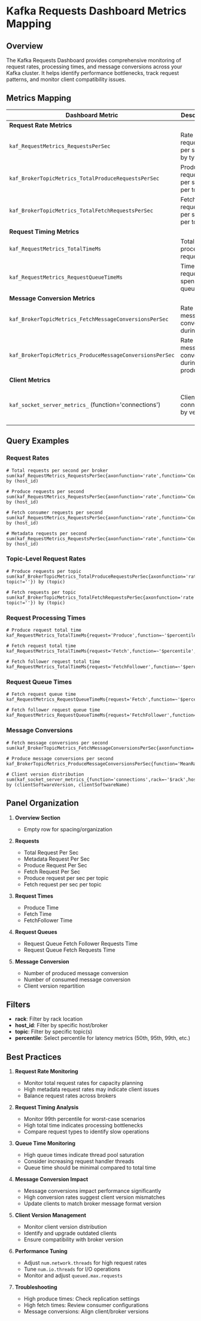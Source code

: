 # Kafka Requests Dashboard Metrics Mapping

## Overview

The Kafka Requests Dashboard provides comprehensive monitoring of request rates, processing times, and message conversions across your Kafka cluster. It helps identify performance bottlenecks, track request patterns, and monitor client compatibility issues.

## Metrics Mapping

| Dashboard Metric | Description | Attributes |
|-----------------|-----------|-------------|
| **Request Rate Metrics** |
| `kaf_RequestMetrics_RequestsPerSec` | Rate of requests per second by type | request={type} |
| `kaf_BrokerTopicMetrics_TotalProduceRequestsPerSec` | Produce requests per second per topic | topic={topic} |
| `kaf_BrokerTopicMetrics_TotalFetchRequestsPerSec` | Fetch requests per second per topic | topic={topic} |
| **Request Timing Metrics** |
| `kaf_RequestMetrics_TotalTimeMs` | Total time to process requests | request={type} |
| `kaf_RequestMetrics_RequestQueueTimeMs` | Time requests spend in queue | request={type} |
| **Message Conversion Metrics** |
| `kaf_BrokerTopicMetrics_FetchMessageConversionsPerSec` | Rate of message conversions during fetch | - |
| `kaf_BrokerTopicMetrics_ProduceMessageConversionsPerSec` | Rate of message conversions during produce | - |
| **Client Metrics** |
| `kaf_socket_server_metrics_` (function='connections') | Client connections by version | listener={listener}, clientSoftwareName={name}, clientSoftwareVersion={version} |

## Query Examples

### Request Rates
```promql
# Total requests per second per broker
sum(kaf_RequestMetrics_RequestsPerSec{axonfunction='rate',function='Count',rack=~'$rack',host_id=~'$host_id'}) by (host_id)

# Produce requests per second
sum(kaf_RequestMetrics_RequestsPerSec{axonfunction='rate',function='Count',request='Produce',rack=~'$rack',host_id=~'$host_id'}) by (host_id)

# Fetch consumer requests per second
sum(kaf_RequestMetrics_RequestsPerSec{axonfunction='rate',function='Count',request='FetchConsumer',rack=~'$rack',host_id=~'$host_id'}) by (host_id)

# Metadata requests per second
sum(kaf_RequestMetrics_RequestsPerSec{axonfunction='rate',function='Count',request='Metadata',rack=~'$rack',host_id=~'$host_id'}) by (host_id)
```

### Topic-Level Request Rates
```promql
# Produce requests per topic
sum(kaf_BrokerTopicMetrics_TotalProduceRequestsPerSec{axonfunction='rate',function='Count',rack=~'$rack',host_id=~'$host_id', topic!=''}) by (topic)

# Fetch requests per topic
sum(kaf_BrokerTopicMetrics_TotalFetchRequestsPerSec{axonfunction='rate',function='Count',rack=~'$rack',host_id=~'$host_id',topic=~'$topic', topic!=''}) by (topic)
```

### Request Processing Times
```promql
# Produce request total time
kaf_RequestMetrics_TotalTimeMs{request='Produce',function=~'$percentile',rack=~'$rack',host_id=~'$host_id'}

# Fetch request total time
kaf_RequestMetrics_TotalTimeMs{request='Fetch',function=~'$percentile',rack=~'$rack',host_id=~'$host_id'}

# Fetch follower request total time
kaf_RequestMetrics_TotalTimeMs{request='FetchFollower',function=~'$percentile',rack=~'$rack',host_id=~'$host_id'}
```

### Request Queue Times
```promql
# Fetch request queue time
kaf_RequestMetrics_RequestQueueTimeMs{request='Fetch',function=~'$percentile',rack=~'$rack',host_id=~'$host_id'}

# Fetch follower request queue time
kaf_RequestMetrics_RequestQueueTimeMs{request='FetchFollower',function=~'$percentile',rack=~'$rack',host_id=~'$host_id'}
```

### Message Conversions
```promql
# Fetch message conversions per second
sum(kaf_BrokerTopicMetrics_FetchMessageConversionsPerSec{axonfunction='rate',rack=~'$rack',host_id=~'$host_id'})

# Produce message conversions per second
kaf_BrokerTopicMetrics_ProduceMessageConversionsPerSec{function='MeanRate',rack=~'$rack',host_id=~'$host_id'}

# Client version distribution
sum(kaf_socket_server_metrics_{function='connections',rack=~'$rack',host_id=~'$host_id'}) by (clientSoftwareVersion, clientSoftwareName)
```

## Panel Organization

1. **Overview Section**
   - Empty row for spacing/organization

2. **Requests**
   - Total Request Per Sec
   - Metadata Request Per Sec
   - Produce Request Per Sec
   - Fetch Request Per Sec
   - Produce request per sec per topic
   - Fetch request per sec per topic

3. **Request Times**
   - Produce Time
   - Fetch Time
   - FetchFollower Time

4. **Request Queues**
   - Request Queue Fetch Follower Requests Time
   - Request Queue Fetch Requests Time

5. **Message Conversion**
   - Number of produced message conversion
   - Number of consumed message conversion
   - Client version repartition

## Filters

- **rack**: Filter by rack location
- **host_id**: Filter by specific host/broker
- **topic**: Filter by specific topic(s)
- **percentile**: Select percentile for latency metrics (50th, 95th, 99th, etc.)

## Best Practices

1. **Request Rate Monitoring**
   - Monitor total request rates for capacity planning
   - High metadata request rates may indicate client issues
   - Balance request rates across brokers

2. **Request Timing Analysis**
   - Monitor 99th percentile for worst-case scenarios
   - High total time indicates processing bottlenecks
   - Compare request types to identify slow operations

3. **Queue Time Monitoring**
   - High queue times indicate thread pool saturation
   - Consider increasing request handler threads
   - Queue time should be minimal compared to total time

4. **Message Conversion Impact**
   - Message conversions impact performance significantly
   - High conversion rates suggest client version mismatches
   - Update clients to match broker message format version

5. **Client Version Management**
   - Monitor client version distribution
   - Identify and upgrade outdated clients
   - Ensure compatibility with broker version

6. **Performance Tuning**
   - Adjust `num.network.threads` for high request rates
   - Tune `num.io.threads` for I/O operations
   - Monitor and adjust `queued.max.requests`

7. **Troubleshooting**
   - High produce times: Check replication settings
   - High fetch times: Review consumer configurations
   - Message conversions: Align client/broker versions